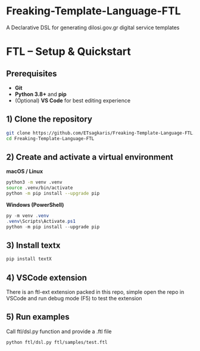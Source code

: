 # Freaking-Template-Language-FTL
A Declarative DSL for generating dilosi.gov.gr digital service templates

# FTL – Setup & Quickstart

## Prerequisites
- **Git**
- **Python 3.8+** and **pip**
- (Optional) **VS Code** for best editing experience

## 1) Clone the repository
```bash
git clone https://github.com/ETsagkaris/Freaking-Template-Language-FTL.git
cd Freaking-Template-Language-FTL
```

## 2) Create and activate a virtual environment

**macOS / Linux**

```bash
python3 -m venv .venv
source .venv/bin/activate
python -m pip install --upgrade pip
```

**Windows (PowerShell)**

```powershell
py -m venv .venv
.venv\Scripts\Activate.ps1
python -m pip install --upgrade pip
```

## 3) Install textx

```bash
pip install textX
```

## 4) VSCode extension
There is an ftl-ext extension packed in this repo, simple open the repo in VSCode and run debug mode (F5) to test the extension

## 5) Run examples
Call ftl/dsl.py function and provide a .ftl file
```bash
python ftl/dsl.py ftl/samples/test.ftl
```
